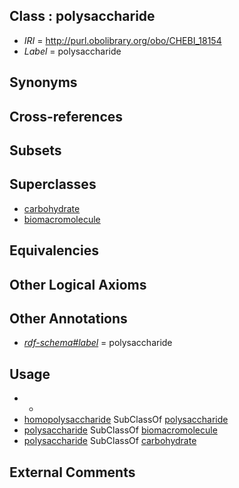 
## Class : polysaccharide

 * *IRI* = http://purl.obolibrary.org/obo/CHEBI_18154
 * *Label* = polysaccharide

## Synonyms


## Cross-references


## Subsets


## Superclasses

 * [carbohydrate](../../CHEBI/46/CHEBI_16646.md)
 * [biomacromolecule](../../CHEBI/94/CHEBI_33694.md)

## Equivalencies


## Other Logical Axioms


## Other Annotations

 * *[rdf-schema#label](../../el/rdf-schema#label.md)* = polysaccharide

## Usage

 * -
 * [homopolysaccharide](../../CHEBI/64/CHEBI_37164.md) SubClassOf [polysaccharide](../../CHEBI/54/CHEBI_18154.md)
 * [polysaccharide](../../CHEBI/54/CHEBI_18154.md) SubClassOf [biomacromolecule](../../CHEBI/94/CHEBI_33694.md)
 * [polysaccharide](../../CHEBI/54/CHEBI_18154.md) SubClassOf [carbohydrate](../../CHEBI/46/CHEBI_16646.md)

## External Comments

